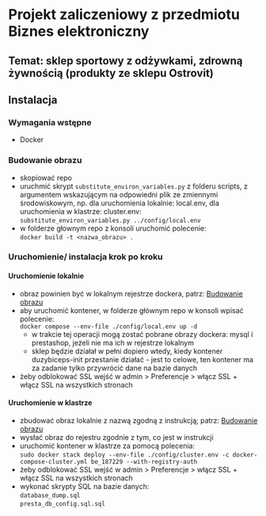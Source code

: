 # Projekt zaliczeniowy z przedmiotu Biznes elektroniczny

## Temat: sklep sportowy z odżywkami, zdrowną żywnością (produkty ze sklepu Ostrovit)

## Instalacja

### Wymagania wstępne

* Docker

### Budowanie obrazu

* skopiować repo
* uruchmić skrypt `substitute_environ_variables.py` z folderu scripts, z argumentem wskazującym na odpowiedni plik ze zmiennymi środowiskowym, np. dla uruchomienia lokalnie: local.env, dla uruchomienia w klastrze: cluster.env:\
`substitute_environ_variables.py ../config/local.env`
* w folderze głownym repo z konsoli uruchomić polecenie:\
`docker build -t <nazwa_obrazu> .`

### Uruchomienie/ instalacja krok po kroku

#### Uruchomienie lokalnie

* obraz powinien być w lokalnym rejestrze dockera, patrz: [Budowanie obrazu](#budowanie-obrazu)
* aby uruchomić kontener, w folderze głównym repo w konsoli wpisać polecenie:\
```docker compose --env-file ./config/local.env up -d```
  * w trakcie tej operacji mogą zostać pobrane obrazy dockera: mysql i prestashop, jeżeli nie ma ich w rejestrze lokalnym
  * sklep będzie działał w pełni dopiero wtedy, kiedy kontener duzybiceps-init przestanie działać - jest to celowe, ten kontener ma za zadanie tylko przywrócić dane na bazie danych
* żeby odblokować SSL wejść w admin > Preferencje > włącz SSL + włącz SSL na wszystkich stronach

#### Uruchomienie w klastrze

* zbudować obraz lokalnie z nazwą zgodną z instrukcją; patrz: [Budowanie obrazu](#budowanie-obrazu)
* wysłać obraz do rejestru zgodnie z tym, co jest w instrukcji
* uruchomić kontener w klastrze za pomocą polecenia:\
```sudo docker stack deploy --env-file ./config/cluster.env -c docker-compose-cluster.yml be_187229 --with-registry-auth```
* żeby odblokować SSL wejść w admin > Preferencje > włącz SSL + włącz SSL na wszystkich stronach
* wykonać skrypty SQL na bazie danych:\
`database_dump.sql`\
`presta_db_config.sql.sql`
